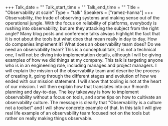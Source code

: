 +++
Talk_date = ""
Talk_start_time = ""
Talk_end_time = ""
Title = "Observability at scale"
Type = "talk"
Speakers = ["ramez-hanna"]
+++
Observability, the trade of observing systems and making sense out of the operational jungle.
With the focus on reliability of platforms, everybody is rushing into observability, but are they attacking the subject from the right angle?
Many blog posts and conference talks always highlight the fact that it is not about the tools but what does that mean really in day to day.
How do companies implement it?
What does an observability team does?
Do we need an observability team?
This is a conceptual talk, it is not a technical one, I will not be diving into implementation details, although I will be giving examples of how we did things at my company.
This talk is targeting anyone who is in an engineering role, including manages and project managers.
I will explain the mission of the observability team and describe the process of creating it, going through the different stages and evolution of how we ended with our mission statement.
I will show that tooling is not at the heart of our mission.
I will then explain how that translates into our 9 month planning and day-to-day.
The key takeaway is how to implement observability without a focus on tools, and some tips on how to cultivate an observability culture.
The message is clearly that "Observability is a culture not a toolset" and I will show concrete example of that.
In this talk I will give real life example of an observability team focused not on the tools but rather on really making things observable.


